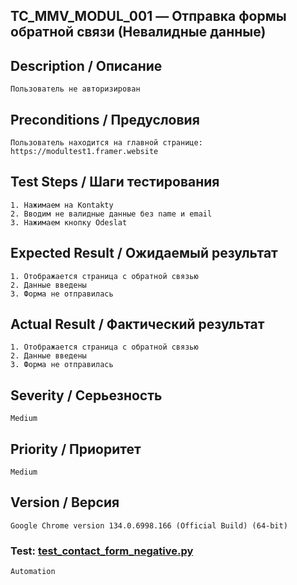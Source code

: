 ## TC_MMV_MODUL_001 — Отправка формы обратной связи (Невалидные данные)

## Description / Описание
    Пользователь не авторизирован

## Preconditions / Предусловия
    Пользователь находится на главной странице: https://modultest1.framer.website

## Test Steps / Шаги тестирования
    1. Нажимаем на Kontakty
    2. Вводим не валидные данные без name и email
    3. Нажимаем кнопку Odeslat

## Expected Result / Ожидаемый результат
    1. Отображается страница с обратной связью
    2. Данные введены
    3. Форма не отправилась

## Actual Result / Фактический результат
    1. Отображается страница с обратной связью
    2. Данные введены
    3. Форма не отправилась

## Severity / Серьезность
    Medium

## Priority / Приоритет
    Medium

## Version / Версия
    Google Chrome version 134.0.6998.166 (Official Build) (64-bit)

### Test:  [test_contact_form_negative.py](https://github.com/dema28/CrashProof/blob/main/tests/test_contact_form_negative.py)
    Automation
